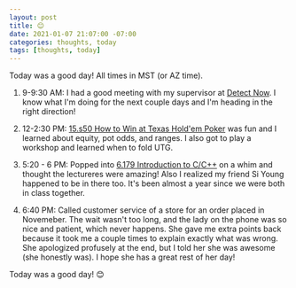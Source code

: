 ```yaml
---
layout: post
title: 😊
date: 2021-01-07 21:07:00 -07:00
categories: thoughts, today
tags: [thoughts, today]
---
```

Today was a good day! All times in MST (or AZ time).

1. 9-9:30 AM: I had a good meeting with my supervisor at <a href="https://www.detectnow.com/">Detect Now</a>. I know what I'm doing for the next couple days and I'm heading in the right direction!

2. 12-2:30 PM: <a href="https://ocw.mit.edu/courses/sloan-school-of-management/15-s50-how-to-win-at-texas-holdem-poker-january-iap-2016/">15.s50 How to Win at Texas Hold'em Poker</a> was fun and I learned about equity, pot odds, and ranges. I also got to play a workshop and learned when to fold UTG.

3. 5:20 - 6 PM: Popped into <a href="https://www.eecs.mit.edu/academics-admissions/academic-information/eecs-iap-classes-2021">6.179 Introduction to C/C++</a> on a whim and thought the lectureres were amazing! Also I realized my friend Si Young happened to be in there too. It's been almost a year since we were both in class together.

4. 6:40 PM: Called customer service of a store for an order placed in Novemeber. The wait wasn't too long, and the lady on the phone was so nice and patient, which never happens. She gave me extra points back because it took me a couple times to explain exactly what was wrong. She apologized profusely at the end, but I told her she was awesome (she honestly was). I hope she has a great rest of her day!

Today was a good day! 😊
